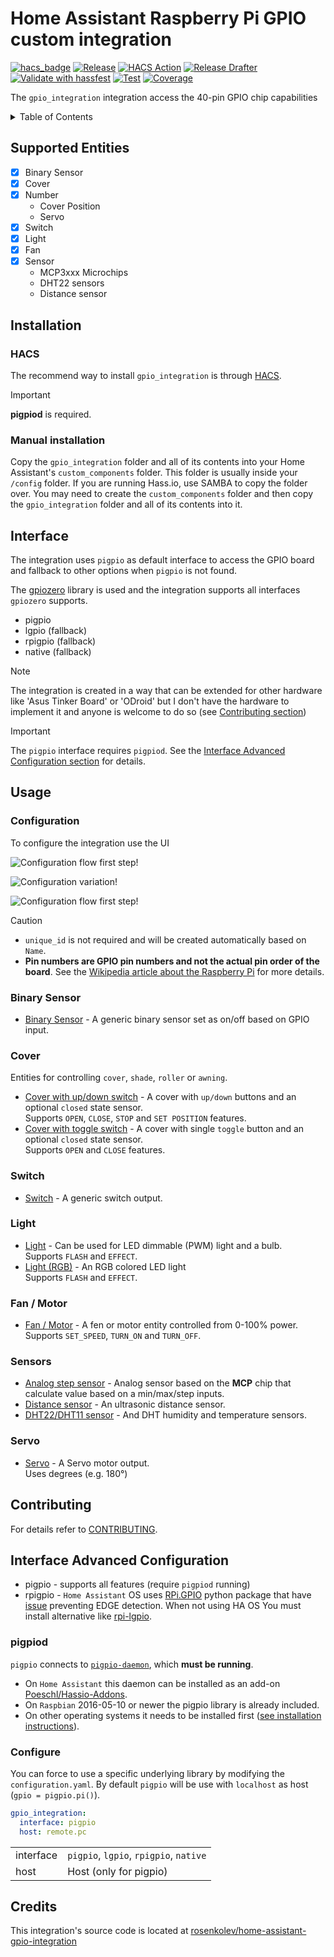<!-- cspell:ignore hassfest, Rosen, Kolev, rosenkolev, lgpio, gpiod, pigpiod, Poeschl, Hassio -->
# Home Assistant Raspberry Pi GPIO custom integration

[![hacs_badge](https://img.shields.io/badge/HACS-Default-orange.svg)](https://github.com/custom-components/hacs)
[![Release](https://img.shields.io/github/release/rosenkolev/home-assistant-gpio-integration/all.svg)](https://github.com/rosenkolev/home-assistant-gpio-integration/releases)
[![HACS Action](https://github.com/rosenkolev/home-assistant-gpio-integration/actions/workflows/hacs.yml/badge.svg)](https://github.com/rosenkolev/home-assistant-gpio-integration/actions/workflows/hacs.yml)
[![Release Drafter](https://github.com/rosenkolev/home-assistant-gpio-integration/actions/workflows/release-drafter.yml/badge.svg)](https://github.com/rosenkolev/home-assistant-gpio-integration/actions/workflows/release-drafter.yml)
[![Validate with hassfest](https://github.com/rosenkolev/home-assistant-gpio-integration/actions/workflows/hassfest.yml/badge.svg)](https://github.com/rosenkolev/home-assistant-gpio-integration/actions/workflows/hassfest.yml)
[![Test](https://github.com/rosenkolev/home-assistant-gpio-integration/actions/workflows/test.yml/badge.svg)](https://github.com/rosenkolev/home-assistant-gpio-integration/actions/workflows/test.yml)
[![Coverage](https://raw.githubusercontent.com/gist/rosenkolev/03ba5cb1f9f017852a3d910a8df02fc4/raw/home-assistant-gpio-integration.svg)](https://github.com/rosenkolev/home-assistant-gpio-integration/actions/workflows/test.yml)

The `gpio_integration` integration access the 40-pin GPIO chip capabilities

<details>
<summary>Table of Contents</summary>

1. [Supported Entities](#supported-entities)
1. [Installation](#installation)
1. [Interface](#interface)
1. [Usage](#usage)
   * [Configuration](#configuration)
   * [Binary Sensor](#binary-sensor)
   * [Cover](#cover)
   * [Switch](#switch)
   * [Light](#light)
   * [Fan / Motor](#fan--motor)
   * [Sensors](#sensors)
   * [Servo](#servo)
1. [Contributing](#contributing)
1. [Interface Advanced Configuration](#interface-advanced-configuration)
1. [Credits](#credits)

</details>

## Supported Entities

* [x] Binary Sensor
* [x] Cover
* [x] Number
  * Cover Position
  * Servo
* [x] Switch
* [x] Light
* [x] Fan
* [x] Sensor
  * MCP3xxx Microchips
  * DHT22 sensors
  * Distance sensor

## Installation

### HACS

The recommend way to install `gpio_integration` is through [HACS](https://hacs.xyz/).

> [!IMPORTANT]
> **pigpiod** is required.

### Manual installation

Copy the `gpio_integration` folder and all of its contents into your Home Assistant's
`custom_components` folder. This folder is usually inside your `/config`
folder. If you are running Hass.io, use SAMBA to copy the folder over. You
may need to create the `custom_components` folder and then copy the `gpio_integration`
folder and all of its contents into it.

## Interface

The integration uses `pigpio` as default interface to access the GPIO board and fallback to other options when `pigpio` is not found.

The [gpiozero](https://gpiozero.readthedocs.io/) library is used and the integration supports all interfaces `gpiozero` supports.

* pigpio
* lgpio (fallback)
* rpigpio (fallback)
* native (fallback)

> [!NOTE]
> The integration is created in a way that can be extended for other hardware like 'Asus Tinker Board' or 'ODroid' but I don't have the hardware to implement it and anyone is welcome to do so (see [Contributing section](#contributing))

[](ignored)

> [!IMPORTANT]
> The `pigpio` interface requires `pigpiod`. See the [Interface Advanced Configuration section](#interface-advanced-configuration) for details.

## Usage

### Configuration

To configure the integration use the UI

![Configuration flow first step!](/docs/step_type.png)

![Configuration variation!](/docs/step_variation.png)

![Configuration flow first step!](/docs/step_setup.png)

> [!CAUTION]
>
> * `unique_id` is not required and will be created automatically based on `Name`.
> * **Pin numbers are GPIO pin numbers and not the actual pin order of the board**. See the [Wikipedia article about the Raspberry Pi](https://en.wikipedia.org/wiki/Raspberry_Pi#General_purpose_input-output_(GPIO)_connector) for more details.

### Binary Sensor

* [Binary Sensor](./docs/BINARY_SENSOR.md) - A generic binary sensor set as on/off based on GPIO input.

### Cover

Entities for controlling `cover`, `shade`, `roller` or `awning`.

* [Cover with up/down switch](./docs/COVER.md#cover-with-updown-switch) - A cover with `up/down` buttons and an optional `closed` state sensor. \
  Supports `OPEN`, `CLOSE`, `STOP` and `SET POSITION` features.
* [Cover with toggle switch](./docs/COVER.md#cover-with-toggle-switch) - A cover with single `toggle` button and an optional `closed` state sensor. \
  Supports `OPEN` and `CLOSE` features.

### Switch

* [Switch](./docs/SWITCH.md) - A generic switch output.

### Light

* [Light](./docs/LIGHT.md#light-pwm-or-bulb) - Can be used for LED dimmable (PWM) light and a bulb. \
  Supports `FLASH` and `EFFECT`.
* [Light (RGB)](./docs/LIGHT.md#light-rgb) - An RGB colored LED light \
  Supports `FLASH` and `EFFECT`.

### Fan / Motor

* [Fan / Motor](./docs/FAN.md) - A fen or motor entity controlled from 0-100% power. \
  Supports `SET_SPEED`, `TURN_ON` and `TURN_OFF`.

### Sensors

* [Analog step sensor](./docs/SENSORS.md#analog-step-sensor) - Analog sensor based on the **MCP** chip that calculate value based on a min/max/step inputs.
* [Distance sensor](./docs/SENSORS.md#distance) - An ultrasonic distance sensor.
* [DHT22/DHT11 sensor](./docs/SENSORS.md#dht22-humidity-and-temperature) - And DHT humidity and temperature sensors.

### Servo

* [Servo](./docs/SERVO.md) - A Servo motor output. \
  Uses degrees (e.g. 180°)

## Contributing

For details refer to [CONTRIBUTING](./CONTRIBUTING.md).

## Interface Advanced Configuration

* pigpio - supports all features (require `pigpiod` running)
* rpigpio - `Home Assistant` OS uses [RPi.GPIO](https://pypi.org/project/RPi.GPIO/) python package that have [issue](https://github.com/raspberrypi/linux/issues/6037) preventing EDGE detection. When not using HA OS You must install alternative like [rpi-lgpio](https://pypi.org/project/rpi-lgpio/).

### pigpiod

`pigpio` connects to [`pigpio-daemon`](http://abyz.me.uk/rpi/pigpio/pigpiod.html), which **must be running**.

* On `Home Assistant` this daemon can be installed as an add-on [Poeschl/Hassio-Addons](https://github.com/Poeschl/Hassio-Addons/tree/master/pigpio).
* On `Raspbian` 2016-05-10 or newer the pigpio library is already included.
* On other operating systems it needs to be installed first ([see installation instructions](https://abyz.me.uk/rpi/pigpio/download.html)).

### Configure

You can force to use a specific underlying library by modifying the `configuration.yaml`.
By default `pigpio` will be use with `localhost` as host (`gpio = pigpio.pi()`).

```yaml
gpio_integration:
  interface: pigpio
  host: remote.pc
```

| | |
| - | - |
| interface | `pigpio`, `lgpio`, `rpigpio`, `native` |
| host | Host (only for pigpio) |

## Credits

This integration's source code is located at [rosenkolev/home-assistant-gpio-integration](https://github.com/rosenkolev/home-assistant-gpio-integration)
